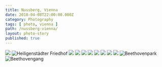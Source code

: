 ```yaml
---
title: Nussberg, Vienna
date: 2018-04-08T22:00:00.000Z
category: Photography
tags: [ photo, vienna ]
path: /nussberg-vienna/
layout: photo-story
published: true
---
```


![](./01.jpg)
![Heiligenstädter Friedhof](./02.jpg "Heiligenstädter Friedhof")
![](./03.jpg)
![](./04.jpg)
![](./05.jpg)
![](./06.jpg)
![](./07.jpg)
![](./08.jpg)
![](./09.jpg)
![](./10.jpg)
![Beethovenpark](./11.jpg "Beethovenpark")
![Beethovengang](./12.jpg "Beethovengang")
